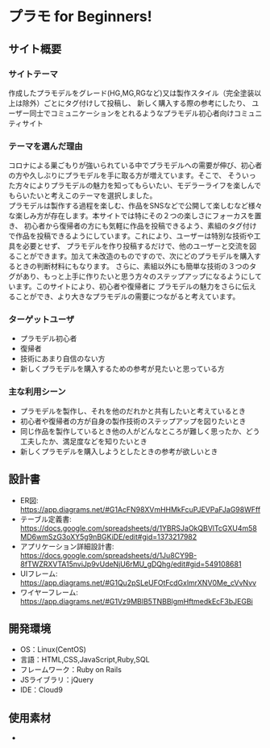 # プラモ for Beginners!

## サイト概要
### サイトテーマ
作成したプラモデルをグレード(HG,MG,RGなど)又は製作スタイル（完全塗装以上は除外）ごとにタグ付けして投稿し、  新しく購入する際の参考にしたり、
ユーザー同士でコミュニケーションをとれるようなプラモデル初心者向けコミュニティサイト

### テーマを選んだ理由
コロナによる巣ごもりが強いられている中でプラモデルへの需要が伸び、初心者の方や久しぶりにプラモデルを手に取る方が増えています。そこで、
そういった方々によりプラモデルの魅力を知ってもらいたい、モデラーライフを楽しんでもらいたいと考えこのテーマを選択しました。  
プラモデルは製作する過程を楽しむ、作品をSNSなどで公開して楽しむなど様々な楽しみ方が存在します。本サイトでは特にその２つの楽しさにフォーカスを置き、
初心者から復帰者の方にも気軽に作品を投稿できるよう、素組のタグ付けで作品を投稿できるようにしています。これにより、ユーザーは特別な技術や工具を必要とせず、
プラモデルを作り投稿するだけで、他のユーザーと交流を図ることができます。加えて未改造のものですので、次にどのプラモデルを購入するときの判断材料にもなります。
さらに、素組以外にも簡単な技術の３つのタグがあり、もっと上手に作りたいと思う方々のステップアップになるようにしています。このサイトにより、初心者や復帰者に
プラモデルの魅力をさらに伝えることができ、より大きなプラモデルの需要につながると考えています。

### ターゲットユーザ
- プラモデル初心者
- 復帰者
- 技術にあまり自信のない方
- 新しくプラモデルを購入するための参考が見たいと思っている方

### 主な利用シーン
- プラモデルを製作し、それを他のだれかと共有したいと考えているとき
- 初心者や復帰者の方が自身の製作技術のステップアップを図りたいとき
- 同じ作品を製作しているとき他の人がどんなところが難しく思ったか、どう工夫したか、満足度などを知りたいとき
- 新しくプラモデルを購入しようとしたときの参考が欲しいとき

## 設計書
- ER図: https://app.diagrams.net/#G1AcFN98XVmHHMkFcuPJEVPaFJaG98WFff
- テーブル定義書: https://docs.google.com/spreadsheets/d/1YBRSJaOkQBVlTcGXU4m58MD6wmSzG3oXY5g9nBGKiDE/edit#gid=1373217982
- アプリケーション詳細設計書: https://docs.google.com/spreadsheets/d/1Ju8CY9B-8fTWZRXVTA15nviJp9vUdeNjU6rMU_gDQhg/edit#gid=549108681
- UIフレーム: https://app.diagrams.net/#G1Qu2pSLeUFOtFcdGxlmrXNV0Me_cVvNvv
- ワイヤーフレーム: https://app.diagrams.net/#G1Vz9MBlB5TNBBlgmHftmedkEcF3bJEGBi

## 開発環境
- OS：Linux(CentOS)
- 言語：HTML,CSS,JavaScript,Ruby,SQL
- フレームワーク：Ruby on Rails
- JSライブラリ：jQuery
- IDE：Cloud9

## 使用素材
- 